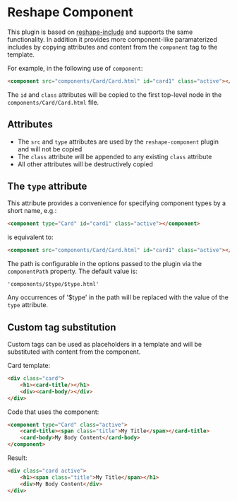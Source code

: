 # Reshape Component

This plugin is based on [reshape-include](https://github.com/reshape/include) and supports the same functionality.
In addition it provides more component-like paramaterized includes by copying attributes and content from the
`component` tag to the template.

For example, in the following use of `component`:

```html
<component src="components/Card/Card.html" id="card1" class="active"></component>
```

The `id` and `class` attributes will be copied to the first top-level node in the `components/Card/Card.html` file.

## Attributes

* The `src` and `type` attributes are used by the `reshape-component` plugin and will not be copied
* The `class` attribute will be appended to any existing `class` attribute
* All other attributes will be destructively copied

## The `type` attribute

This attribute provides a convenience for specifying component types by a short name, e.g.:

```html
<component type="Card" id="card1" class="active"></component>
```

is equivalent to:

```html
<component src="components/Card/Card.html" id="card1" class="active"></component>
```

The path is configurable in the options passed to the plugin via the `componentPath` property. The default value is:

```
'components/$type/$type.html'
```

Any occurrences of '$type' in the path will be replaced with the value of the `type` attribute.

## Custom tag substitution

Custom tags can be used as placeholders in a template and will be substituted with content from the component.

Card template:
```html
<div class="card">
	<h1><card-title/></h1>
	<div><card-body/></div>
</div>
```

Code that uses the component:
```html
<component type="Card" class="active">
	<card-title><span class="title">My Title</span></card-title>
	<card-body>My Body Content</card-body>
</component>
```

Result:
```html
<div class="card active">
	<h1><span class="title">My Title</span></h1>
	<div>My Body Content</div>
</div>
```

